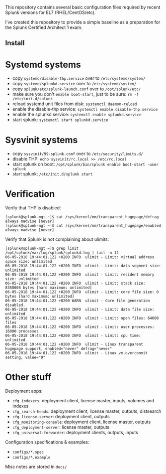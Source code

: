 
This repository contains several basic configuration files required
by recent Splunk versions for EL7 (RHEL/CentOS/etc).

I've created this repository to provide a simple baseline as a preparation
for the Splunk Certified Architect 1 exam.


Install
-------

Systemd systems
===============
- copy `systemd/disable-thp.service` over to `/etc/systemd/system/`
- copy `systemd/splunkd.service` over to `/etc/systemd/system/`
- copy `splunk/etc/splunk-launch.conf` over to `/opt/splunk/etc/`
- make sure you don't `enable boot-start`, just to be sure: `rm -f /etc/init.d/splunk`
- reload systemd unit files from disk: `systemctl daemon-reload`
- enable the disable-thp service: `systemctl enable disable-thp.service`
- enable the splunkd service: `systemctl enable splunkd.service`
- start splunk: `systemctl start splunkd.service`

Sysvinit systems
================
- copy `sysvinit/99-splunk.conf` over to `/etc/security/limits.d/`
- disable THP: `echo sysvinit/rc.local >> /etc/rc.local`
- start splunk on boot: `/opt/splunk/bin/splunk enable boot-start -user splunk`
- start splunk: `/etc/init.d/splunk start`

Verification
============
Verify that THP is disabled:
```
[splunk@splunk-mgt ~]$ cat /sys/kernel/mm/transparent_hugepage/defrag
always madvise [never]
[splunk@splunk-mgt ~]$ cat /sys/kernel/mm/transparent_hugepage/enabled
always madvise [never]
```

Verify that Splunk is not complaining about ulimits:
```
[splunk@splunk-mgt ~]$ grep limit /opt/splunk/var/log/splunk/splunkd.log | tail -n 12
06-05-2018 19:44:01.122 +0200 INFO  ulimit - Limit: virtual address space size: unlimited
06-05-2018 19:44:01.122 +0200 INFO  ulimit - Limit: data segment size: unlimited
06-05-2018 19:44:01.122 +0200 INFO  ulimit - Limit: resident memory size: unlimited
06-05-2018 19:44:01.122 +0200 INFO  ulimit - Limit: stack size: 8388608 bytes [hard maximum: unlimited]
06-05-2018 19:44:01.122 +0200 INFO  ulimit - Limit: core file size: 0 bytes [hard maximum: unlimited]
06-05-2018 19:44:01.122 +0200 WARN  ulimit - Core file generation disabled.
06-05-2018 19:44:01.122 +0200 INFO  ulimit - Limit: data file size: unlimited
06-05-2018 19:44:01.122 +0200 INFO  ulimit - Limit: open files: 64000 files
06-05-2018 19:44:01.122 +0200 INFO  ulimit - Limit: user processes: 16000 processes
06-05-2018 19:44:01.122 +0200 INFO  ulimit - Limit: cpu time: unlimited
06-05-2018 19:44:01.122 +0200 INFO  ulimit - Linux transparent hugepage support, enabled="never" defrag="never"
06-05-2018 19:44:01.122 +0200 INFO  ulimit - Linux vm.overcommit setting, value="0"
```

Other stuff
===========

Deployment apps:
- `cfg_indexers`: deployment client, license master, inputs, volumes and indexes 
- `cfg_search-heads`: deployment client, license master, outputs, distsearch
- `cfg_license-server`: deployment client, outputs
- `cfg_monitoring-console`: deployment client, license master, outputs
- `cfg_deployment-server`: license master, outputs
- `cfg_universal-forwarder`: deployment clients, outputs, inputs

Configuration specifications & examples:
- `configs/*.spec`
- `configs/*.example`

Misc notes are stored in `docs/`
